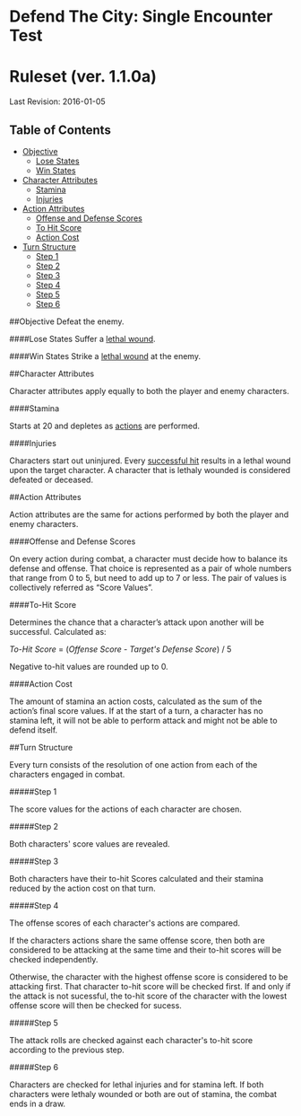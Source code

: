 # Defend The City: Single Encounter Test
# Ruleset (ver. 1.1.0a)
Last Revision: 2016-01-05

## Table of Contents
- [Objective](#objective)
    - [Lose States](#lose-states)
    - [Win States](#win-states)
- [Character Attributes](#character-attributes)
  - [Stamina](#stamina)
  - [Injuries](#injuries)
- [Action Attributes](#action-attributes)
  - [Offense and Defense Scores](#offense-and-defense-scores)
  - [To Hit Score](#to-hit-score)
  - [Action Cost](#action-cost)
- [Turn Structure](#turn-structure)
     - [Step 1](#step-1)
     - [Step 2](#step-2)
     - [Step 3](#step-3)
     - [Step 4](#step-4)     
     - [Step 5](#step-5)
     - [Step 6](#step-6)
 
##Objective
Defeat the enemy.

####Lose States
Suffer a [lethal wound](#injuries).

####Win States
Strike a [lethal wound](#injuries) at the enemy.

##Character Attributes

Character attributes apply equally to both the player and enemy characters.

####Stamina

Starts at 20 and depletes as [actions](#action-attributes) are performed.

####Injuries

Characters start out uninjured. 
Every [successful hit](#to-hit-score) results in a lethal wound upon the target character.
A character that is lethaly wounded is considered defeated or deceased.

##Action Attributes

Action attributes are the same for actions performed by both the player and enemy characters.

####Offense and Defense Scores

On every action during combat, a character must decide how to balance its defense and offense. 
That choice is represented as a pair of whole numbers that range from 0 to 5, but need to add up to 7 or less. 
The pair of values is collectively referred as “Score Values”.

####To-Hit Score

Determines the chance that a character’s attack upon another will be successful. Calculated as: 

*To-Hit Score* = (*Offense Score* - *Target's Defense Score*) / 5

Negative to-hit values are rounded up to 0.

####Action Cost

The amount of stamina an action costs, calculated as the sum of the action’s final score values. If at the start of a turn, a character has no stamina left, it will not be able to perform attack and might not be able to defend itself.

##Turn Structure

Every turn consists of the resolution of one action from each of the characters engaged in combat.

#####Step 1

The score values for the actions of each character are chosen.

#####Step 2

Both characters' score values are revealed. 

#####Step 3

Both characters have their to-hit Scores calculated and their stamina reduced by the action cost on that turn.

#####Step 4

The offense scores of each character's actions are compared. 

If the characters actions share the same offense score, then both are considered to be attacking at the same time and their to-hit scores will be checked independently.

Otherwise, the character with the highest offense score is considered to be attacking first. 
That character to-hit score will be checked first. If and only if the attack is not sucessful, the to-hit score of the character with the lowest offense score will then be checked for sucess.

#####Step 5

The attack rolls are checked against each character's to-hit score according to the previous step.

#####Step 6

Characters are checked for lethal injuries and for stamina left. 
If both characters were lethaly wounded or both are out of stamina, the combat ends in a draw.
